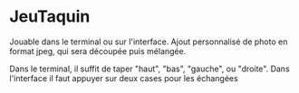# JeuTaquin

Jouable dans le terminal ou sur l'interface.
Ajout personnalisé de photo en format jpeg, qui sera découpée puis mélangée.

Dans le terminal, il suffit de taper "haut", "bas", "gauche", ou "droite".
Dans l'interface il faut appuyer sur deux cases pour les échangées
